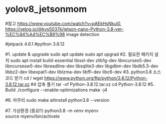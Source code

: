 # yolov8_jetsonmom 
#참고  https://www.youtube.com/watch?v=pAEkHsNkul0,   https://velog.io/@kys5037k/jetson-nano-Python-3.8-ver-%EC%84%A4%EC%B9%98
image detection

#jetpack 4.6.1
#python 3.8.12

#1. update & upgrade
   sudo apt update
   sudo apt upgrad
#2. 필요한 패키지 설치
   sudo apt install build-essential libssl-dev zlib1g-dev libncurses5-dev libncursesw5-dev libreadline-dev libsqlite3-dev libgdbm-dev libdb5.3-dev libbz2-dev libexpat1-dev liblzma-dev libffi-dev libc6-dev
#3. python3.8 소스코드 받기
   cd /
   wget https://www.python.org/ftp/python/3.8.12/Python-3.8.12.tar.xz
#4  압축 풀기
   tar -xf Python-3.8.12.tar.xz
   cd Python-3.8.12
#5. Build
   ./configure --enable-optimizations
   make -j4

#6. 마무리
   sudo make altinstall
   python3.8 --version

#7. 가상환경 (중요!!)
   python3.8 -m venv myenv                                     
   source myenv/bin/activate

